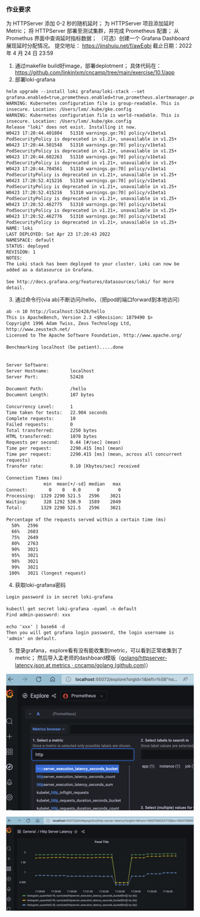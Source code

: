 ### 作业要求
>
为 HTTPServer 添加 0-2 秒的随机延时；
为 HTTPServer 项目添加延时 Metric；
将 HTTPServer 部署至测试集群，并完成 Prometheus 配置；
从 Promethus 界面中查询延时指标数据；
（可选）创建一个 Grafana Dashboard 展现延时分配情况。
提交地址： https://jinshuju.net/f/awEgbi
截止日期：2022 年 4 月 24 日 23:59
>



1. 通过makefile build好image，部署deplotment； 具体代码在：https://github.com/linkinlxm/cncamp/tree/main/exercise/10.1/app
2. 部署loki-grafana
```
helm upgrade --install loki grafana/loki-stack --set grafana.enabled=true,prometheus.enabled=true,prometheus.alertmanager.persistentVolume.enabled=false,prometheus.server.persistentVolume.enabled=false
WARNING: Kubernetes configuration file is group-readable. This is insecure. Location: /Users/lxm/.kube/gke.config
WARNING: Kubernetes configuration file is world-readable. This is insecure. Location: /Users/lxm/.kube/gke.config
Release "loki" does not exist. Installing it now.
W0423 17:20:44.401804   51310 warnings.go:70] policy/v1beta1 PodSecurityPolicy is deprecated in v1.21+, unavailable in v1.25+
W0423 17:20:44.501548   51310 warnings.go:70] policy/v1beta1 PodSecurityPolicy is deprecated in v1.21+, unavailable in v1.25+
W0423 17:20:44.602263   51310 warnings.go:70] policy/v1beta1 PodSecurityPolicy is deprecated in v1.21+, unavailable in v1.25+
W0423 17:20:44.704561   51310 warnings.go:70] policy/v1beta1 PodSecurityPolicy is deprecated in v1.21+, unavailable in v1.25+
W0423 17:20:52.415216   51310 warnings.go:70] policy/v1beta1 PodSecurityPolicy is deprecated in v1.21+, unavailable in v1.25+
W0423 17:20:52.415216   51310 warnings.go:70] policy/v1beta1 PodSecurityPolicy is deprecated in v1.21+, unavailable in v1.25+
W0423 17:20:52.462775   51310 warnings.go:70] policy/v1beta1 PodSecurityPolicy is deprecated in v1.21+, unavailable in v1.25+
W0423 17:20:52.462776   51310 warnings.go:70] policy/v1beta1 PodSecurityPolicy is deprecated in v1.21+, unavailable in v1.25+
NAME: loki
LAST DEPLOYED: Sat Apr 23 17:20:43 2022
NAMESPACE: default
STATUS: deployed
REVISION: 1
NOTES:
The Loki stack has been deployed to your cluster. Loki can now be added as a datasource in Grafana.

See http://docs.grafana.org/features/datasources/loki/ for more detail.
```

3. 通过命令行(via ab)不断访问/hello，（把pod的端口forward到本地访问）
```
ab -n 10 http://localhost:52428/hello
This is ApacheBench, Version 2.3 <$Revision: 1879490 $>
Copyright 1996 Adam Twiss, Zeus Technology Ltd, http://www.zeustech.net/
Licensed to The Apache Software Foundation, http://www.apache.org/

Benchmarking localhost (be patient).....done


Server Software:
Server Hostname:        localhost
Server Port:            52428

Document Path:          /hello
Document Length:        107 bytes

Concurrency Level:      1
Time taken for tests:   22.904 seconds
Complete requests:      10
Failed requests:        0
Total transferred:      2250 bytes
HTML transferred:       1070 bytes
Requests per second:    0.44 [#/sec] (mean)
Time per request:       2290.415 [ms] (mean)
Time per request:       2290.415 [ms] (mean, across all concurrent requests)
Transfer rate:          0.10 [Kbytes/sec] received

Connection Times (ms)
              min  mean[+/-sd] median   max
Connect:        0    0   0.0      0       0
Processing:  1329 2290 521.5   2596    3021
Waiting:      328 1292 530.9   1589    2049
Total:       1329 2290 521.5   2596    3021

Percentage of the requests served within a certain time (ms)
  50%   2596
  66%   2603
  75%   2649
  80%   2763
  90%   3021
  95%   3021
  98%   3021
  99%   3021
 100%   3021 (longest request)

```

4. 获取loki-grafana密码

```
Login password is in secret loki-grafana

kubectl get secret loki-grafana -oyaml -n default
Find admin-password: xxx

echo 'xxx' | base64 -d
Then you will get grafana login password, the login username is 'admin' on default.

```

5. 登录grafana，explore看有没有能收集到metric，可以看到正常收集到了metric； 然后导入孟老师的dashboard模版（[golang/httpserver-latency.json at metrics · cncamp/golang (github.com)](https://github.com/cncamp/golang/blob/metrics/httpserver/grafana-dashboard/httpserver-latency.json)）

![image-20220423173333763](image/image-20220423173333763.png)



![image-20220423173720149](image/image-20220423173720149.png)

